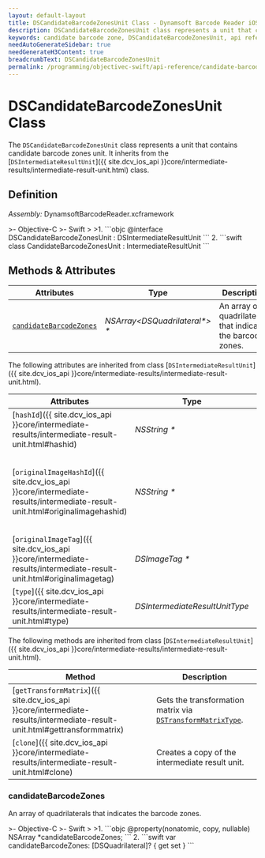 ```yaml
---
layout: default-layout
title: DSCandidateBarcodeZonesUnit Class - Dynamsoft Barcode Reader iOS Edition
description: DSCandidateBarcodeZonesUnit class represents a unit that contains candidate barcode zones unit. It inherits from the DSIntermediateResultUnit class.
keywords: candidate barcode zone, DSCandidateBarcodeZonesUnit, api reference
needAutoGenerateSidebar: true
needGenerateH3Content: true
breadcrumbText: DSCandidateBarcodeZonesUnit
permalink: /programming/objectivec-swift/api-reference/candidate-barcode-zones-unit-v10.0.21.html
---
```


# DSCandidateBarcodeZonesUnit Class

The `DSCandidateBarcodeZonesUnit` class represents a unit that contains candidate barcode zones unit. It inherits from the [`DSIntermediateResultUnit`]({{ site.dcv_ios_api }}core/intermediate-results/intermediate-result-unit.html) class.

## Definition

*Assembly:* DynamsoftBarcodeReader.xcframework

<div class="sample-code-prefix"></div>
>- Objective-C
>- Swift
>
>1. 
```objc
@interface DSCandidateBarcodeZonesUnit : DSIntermediateResultUnit
```
2. 
```swift
class CandidateBarcodeZonesUnit : IntermediateResultUnit
```

## Methods & Attributes

| Attributes | Type | Description |
| ---------- | ---- | ----------- |
| [`candidateBarcodeZones`](#candidatebarcodezones) | *NSArray<DSQuadrilateral\*> \** |An array of quadrilaterals that indicates the barcode zones. |

The following attributes are inherited from class [`DSIntermediateResultUnit`]({{ site.dcv_ios_api }}core/intermediate-results/intermediate-result-unit.html).

| Attributes | Type | Description |
| ---------- | ---- | ----------- |
| [`hashId`]({{ site.dcv_ios_api }}core/intermediate-results/intermediate-result-unit.html#hashid) | *NSString \** | The hash ID of the unit. |
| [`originalImageHashId`]({{ site.dcv_ios_api }}core/intermediate-results/intermediate-result-unit.html#originalimagehashid) | *NSString \** | The hash ID of the original image. You can use this ID to get the original image via [`DSIntermediateResultManager`]({{ site.dcv_ios_api }}core/intermediate-results/intermediate-result-manager.html) class. |
| [`originalImageTag`]({{ site.dcv_ios_api }}core/intermediate-results/intermediate-result-unit.html#originalimagetag) | *DSImageTag \** | The image tag of the original image. |
| [`type`]({{ site.dcv_ios_api }}core/intermediate-results/intermediate-result-unit.html#type) | *DSIntermediateResultUnitType* | The type of the intermediate result unit. |

The following methods are inherited from class [`DSIntermediateResultUnit`]({{ site.dcv_ios_api }}core/intermediate-results/intermediate-result-unit.html).

| Method | Description |
|------- |-------------|
| [`getTransformMatrix`]({{ site.dcv_ios_api }}core/intermediate-results/intermediate-result-unit.html#gettransformmatrix) | Gets the transformation matrix via [`DSTransformMatrixType`]({{site.dcv_enumerations}}core/transform-matrix-type.html). |
| [`clone`]({{ site.dcv_ios_api }}core/intermediate-results/intermediate-result-unit.html#clone) | Creates a copy of the intermediate result unit. |

### candidateBarcodeZones

An array of quadrilaterals that indicates the barcode zones.

<div class="sample-code-prefix"></div>
>- Objective-C
>- Swift
>
>1. 
```objc
@property(nonatomic, copy, nullable) NSArray<DSQuadrilateral *> *candidateBarcodeZones;
```
2. 
```swift
var candidateBarcodeZones: [DSQuadrilateral]? { get set }
```
